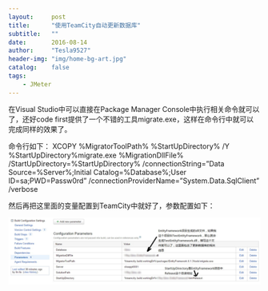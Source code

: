 ```yaml
---
layout:     post
title:      "使用TeamCity自动更新数据库"
subtitle:   ""
date:       2016-08-14
author:     "Tesla9527"
header-img: "img/home-bg-art.jpg"
catalog:    false
tags:
    - JMeter
---
```


在Visual Studio中可以直接在Package Manager Console中执行相关命令就可以了，还好code first提供了一个不错的工具migrate.exe，这样在命令行中就可以完成同样的效果了。

命令行如下：
XCOPY %MigratorToolPath% %StartUpDirectory% /Y
%StartUpDirectory%migrate.exe %MigrationDllFile% /StartUpDirectory=%StartUpDirectory% /connectionString=”Data Source=%Server%;Initial Catalog=%Database%;User ID=sa;PWD=Passw0rd” /connectionProviderName=”System.Data.SqlClient” /verbose

然后再把这里面的变量配置到TeamCity中就好了，参数配置如下：

![img](/img/in-post/teamcity11.jpg)
